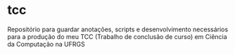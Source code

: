 # tcc
Repositório para guardar anotações, scripts e desenvolvimento necessários para a produção do meu TCC (Trabalho de conclusão de curso) em Ciência da Computação na UFRGS
